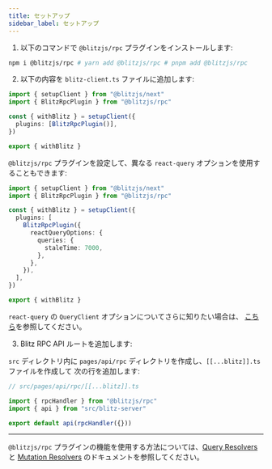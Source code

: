 ```yaml
---
title: セットアップ
sidebar_label: セットアップ
---
```


1. 以下のコマンドで `@blitzjs/rpc` プラグインをインストールします:

```bash
npm i @blitzjs/rpc # yarn add @blitzjs/rpc # pnpm add @blitzjs/rpc
```

2. 以下の内容を `blitz-client.ts` ファイルに追加します:

```typescript
import { setupClient } from "@blitzjs/next"
import { BlitzRpcPlugin } from "@blitzjs/rpc"

const { withBlitz } = setupClient({
  plugins: [BlitzRpcPlugin()],
})

export { withBlitz }
```

`@blitzjs/rpc` プラグインを設定して、異なる `react-query` オプションを使用することもできます:

```typescript
import { setupClient } from "@blitzjs/next"
import { BlitzRpcPlugin } from "@blitzjs/rpc"

const { withBlitz } = setupClient({
  plugins: [
    BlitzRpcPlugin({
      reactQueryOptions: {
        queries: {
          staleTime: 7000,
        },
      },
    }),
  ],
})

export { withBlitz }
```

`react-query` の `QueryClient` オプションについてさらに知りたい場合は、
[こちら](https://react-query.tanstack.com/reference/QueryClient)を参照してください。

3. Blitz RPC API ルートを追加します:

`src` ディレクトリ内に `pages/api/rpc` ディレクトリを作成し、`[[...blitz]].ts` ファイルを作成して
次の行を追加します:

```ts
// src/pages/api/rpc/[[...blitz]].ts

import { rpcHandler } from "@blitzjs/rpc"
import { api } from "src/blitz-server"

export default api(rpcHandler({}))
```

---

`@blitzjs/rpc` プラグインの機能を使用する方法については、[Query Resolvers](/docs/query-resolvers) と
[Mutation Resolvers](/docs/mutation-resolvers) のドキュメントを参照してください。
